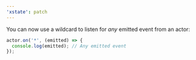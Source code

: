 ```yaml
---
'xstate': patch
---
```


You can now use a wildcard to listen for _any_ emitted event from an actor:

```ts
actor.on('*', (emitted) => {
  console.log(emitted); // Any emitted event
});
```
